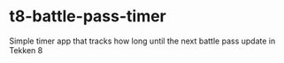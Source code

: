 # t8-battle-pass-timer
Simple timer app that tracks how long until the next battle pass update in Tekken 8
